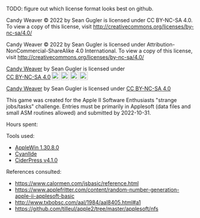 TODO: figure out which license format looks best on github.


Candy Weaver © 2022 by Sean Gugler is licensed under CC BY-NC-SA 4.0. To view a copy of this license, visit http://creativecommons.org/licenses/by-nc-sa/4.0/


Candy Weaver © 2022 by Sean Gugler is licensed under Attribution-NonCommercial-ShareAlike 4.0 International. To view a copy of this license, visit http://creativecommons.org/licenses/by-nc-sa/4.0/


<p xmlns:cc="http://creativecommons.org/ns#" xmlns:dct="http://purl.org/dc/terms/"><a property="dct:title" rel="cc:attributionURL" href="https://github.com/sean-gugler/candyweaver">Candy Weaver</a> by <span property="cc:attributionName">Sean Gugler</span> is licensed under <a href="http://creativecommons.org/licenses/by-nc-sa/4.0/?ref=chooser-v1" target="_blank" rel="license noopener noreferrer" style="display:inline-block;">CC BY-NC-SA 4.0<img style="height:22px!important;margin-left:3px;vertical-align:text-bottom;" src="https://mirrors.creativecommons.org/presskit/icons/cc.svg?ref=chooser-v1"><img style="height:22px!important;margin-left:3px;vertical-align:text-bottom;" src="https://mirrors.creativecommons.org/presskit/icons/by.svg?ref=chooser-v1"><img style="height:22px!important;margin-left:3px;vertical-align:text-bottom;" src="https://mirrors.creativecommons.org/presskit/icons/nc.svg?ref=chooser-v1"><img style="height:22px!important;margin-left:3px;vertical-align:text-bottom;" src="https://mirrors.creativecommons.org/presskit/icons/sa.svg?ref=chooser-v1"></a></p>

[Candy Weaver](https://github.com/sean-gugler/candyweaver)
by Sean Gugler is licensed under
[CC BY-NC-SA 4.0](http://creativecommons.org/licenses/by-nc-sa/4.0/?ref=chooser-v1)


This game was created for the Apple II Software Enthusiasts "strange jobs/tasks" challenge. Entries must be primarily in Applesoft (data files and small ASM routines allowed) and submitted by 2022-10-31.

Hours spent:

Tools used:
* [AppleWin 1.30.8.0]()
* [CyanIIde](https://www.paleotronic.com/applesoft/)
* [CiderPress v4.1.0]()

References consulted:
* https://www.calormen.com/jsbasic/reference.html
* https://www.applefritter.com/content/random-number-generation-apple-ii-applesoft-basic
* http://www.txbobsc.com/aal/1984/aal8405.html#a1
* https://github.com/tilleul/apple2/tree/master/applesoft/nfs
